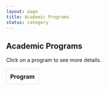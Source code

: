```yaml
---
layout: page
title: Academic Programs
status: category
---
```


## Academic Programs

Click on a program to see more details.

<table id="academicTable">
    <thead>
        <tr>
            <th>Program</th>
            <th class="hidden">Institution / Location</th>
            <th class="hidden">Department</th>
            <th class="hidden">Faculty</th>
            <th class="hidden">Courses</th>
            <th class="hidden">Link</th>
            <th class="hidden">Exhibitions</th>
        </tr>
    </thead>
    <tbody></tbody>
</table>

<script>
    document.addEventListener("DOMContentLoaded", function() {
        // Manually enter data here instead of fetching from JSON
        const data = [
            {
                "Program": "Masters in Historic Preservation",
                "Institution": "SAIC",
                "Department": "Department of Historic Preservation",
                "Faculty": "Richard Friedman; Nicholas Lowe",
                "Courses": "Preservation Law; Physical Documentation; Restoration Design Studio",
                "Link": "https://www.saic.edu/historic-preservation",
                "Exhibition": "https://www.saic.edu/historic-preservation/people/projects"
            },
            {
                "Program": "Master of Historic Preservation",
                "Institution": "University of Florida",
                "Department": "College of Design, Construction and Planning",
                "Faculty": "Cleary Larkin; Linda Stevenson",
                "Courses": "DCP 6710 History and Theory of Historic Preservation",
                "Link": "https://dcp.ufl.edu/historic-preservation/",
                "Exhibition": "https://dcp.ufl.edu/historic-preservation/projects"
            },
            {
                "Program": "Master of Science in Historic Preservation",
                "Institution": "University of Texas",
                "Department": "School of Architecture",
                "Faculty": "Tara Dudley; Juliana Felkner",
                "Courses": "American Architecture; National Register Documentation",
                "Link": "https://soa.utexas.edu/historic-preservation/certificates",
                "Exhibition": "https://soa.utexas.edu/historic-preservation/research"
            }
        ];

        const tableBody = document.querySelector("#academicTable tbody");

        data.forEach(row => {
            let tr = document.createElement("tr");
            tr.innerHTML = `
                <td class="main">${row["Program"]}</td>
                <td class="hidden">${row["Institution"]}</td>
                <td class="hidden">${row["Department"]}</td>
                <td class="hidden">${row["Faculty"]}</td>
                <td class="hidden">${row["Courses"]}</td>
                <td class="hidden"><a href="${row["Link"]}" target="_blank">Link</a></td>
                <td class="hidden"><a href="${row["Exhibition"]}" target="_blank">Exhibition</a></td>
            `;
            tr.addEventListener("click", function() {
                this.querySelectorAll("td.hidden").forEach(td => td.classList.toggle("show"));
            });
            tableBody.appendChild(tr);
        });
    });
</script>

<style>
    table {
        width: 100%;
        border-collapse: collapse;
    }
    th, td {
        padding: 10px;
        border: 1px solid #ddd;
        text-align: left;
    }
    .hidden {
        display: none;
    }
    .show {
        display: table-cell;
    }
    tr:hover {
        background-color: #f1f1f1;
        cursor: pointer;
    }
</style>
